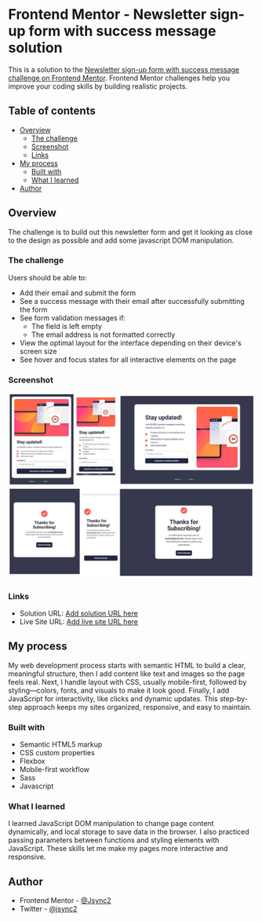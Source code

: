 # Frontend Mentor - Newsletter sign-up form with success message solution

This is a solution to the [Newsletter sign-up form with success message challenge on Frontend Mentor](https://www.frontendmentor.io/challenges/newsletter-signup-form-with-success-message-3FC1AZbNrv). Frontend Mentor challenges help you improve your coding skills by building realistic projects. 

## Table of contents

- [Overview](#overview)
  - [The challenge](#the-challenge)
  - [Screenshot](#screenshot)
  - [Links](#links)
- [My process](#my-process)
  - [Built with](#built-with)
  - [What I learned](#what-i-learned)
- [Author](#author)

## Overview

The challenge is to build out this newsletter form and get it looking as close to the design as possible and add some
javascript DOM manipulation.

### The challenge

Users should be able to:

- Add their email and submit the form
- See a success message with their email after successfully submitting the form
- See form validation messages if:
  - The field is left empty
  - The email address is not formatted correctly
- View the optimal layout for the interface depending on their device's screen size
- See hover and focus states for all interactive elements on the page

### Screenshot

![display](./solution_ss/solution1.JPG)
![2nd_display](./solution_ss/2.JPG)

### Links

- Solution URL: [Add solution URL here](https://your-solution-url.com)
- Live Site URL: [Add live site URL here](https://your-live-site-url.com)

## My process

My web development process starts with semantic HTML to build a clear, meaningful structure, then I add content like text and images so the page feels real. Next, I handle layout with CSS, usually mobile-first, followed by styling—colors, fonts, and visuals to make it look good. Finally, I add JavaScript for interactivity, like clicks and dynamic updates. This step-by-step approach keeps my sites organized, responsive, and easy to maintain.

### Built with

- Semantic HTML5 markup
- CSS custom properties
- Flexbox
- Mobile-first workflow
- Sass
- Javascript

### What I learned

I learned JavaScript DOM manipulation to change page content dynamically, and local storage to save data in the browser. I also practiced passing parameters between functions and styling elements with JavaScript. These skills let me make my pages more interactive and responsive.

## Author

- Frontend Mentor - [@Jsync2](https://www.frontendmentor.io/profile/yourusername)
- Twitter - [@jsync2](https://www.twitter.com/yourusername)
